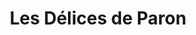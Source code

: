 ---
title: "Les Délices de Paron"
url: /verrieres-le-buisson/les-delices-de-paron/
shop: boulangerie
---